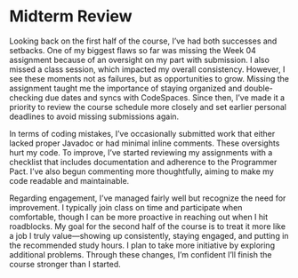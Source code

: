 # Midterm Review

Looking back on the first half of the course, I’ve had both successes and setbacks. One of my biggest flaws so far was missing the Week 04 assignment because of an oversight on my part with submission. I also missed a class session, which impacted my overall consistency. However, I see these moments not as failures, but as opportunities to grow. Missing the assignment taught me the importance of staying organized and double-checking due dates and syncs with CodeSpaces. Since then, I’ve made it a priority to review the course schedule more closely and set earlier personal deadlines to avoid missing submissions again.

In terms of coding mistakes, I’ve occasionally submitted work that either lacked proper Javadoc or had minimal inline comments. These oversights hurt my code. To improve, I’ve started reviewing my assignments with a checklist that includes documentation and adherence to the Programmer Pact. I’ve also begun commenting more thoughtfully, aiming to make my code readable and maintainable.

Regarding engagement, I’ve managed fairly well but recognize the need for improvement. I typically join class on time and participate when comfortable, though I can be more proactive in reaching out when I hit roadblocks. My goal for the second half of the course is to treat it more like a job I truly value—showing up consistently, staying engaged, and putting in the recommended study hours. I plan to take more initiative by exploring additional problems. Through these changes, I’m confident I’ll finish the course stronger than I started.
